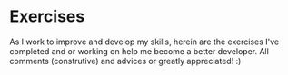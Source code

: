 # Exercises

As I work to improve and develop my skills, herein are the exercises I've completed and or working on help me become a better developer.
All comments (construtive) and advices or greatly appreciated! :)